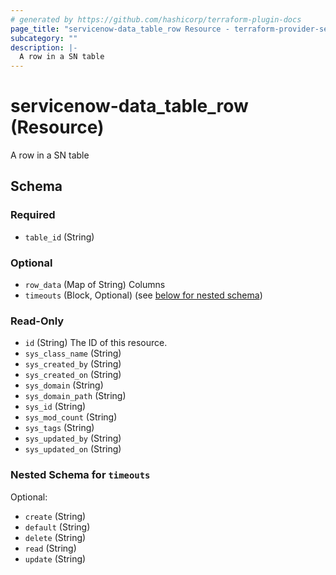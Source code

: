 ```yaml
---
# generated by https://github.com/hashicorp/terraform-plugin-docs
page_title: "servicenow-data_table_row Resource - terraform-provider-servicenow-data"
subcategory: ""
description: |-
  A row in a SN table
---
```


# servicenow-data_table_row (Resource)

A row in a SN table



<!-- schema generated by tfplugindocs -->
## Schema

### Required

- `table_id` (String)

### Optional

- `row_data` (Map of String) Columns
- `timeouts` (Block, Optional) (see [below for nested schema](#nestedblock--timeouts))

### Read-Only

- `id` (String) The ID of this resource.
- `sys_class_name` (String)
- `sys_created_by` (String)
- `sys_created_on` (String)
- `sys_domain` (String)
- `sys_domain_path` (String)
- `sys_id` (String)
- `sys_mod_count` (String)
- `sys_tags` (String)
- `sys_updated_by` (String)
- `sys_updated_on` (String)

<a id="nestedblock--timeouts"></a>
### Nested Schema for `timeouts`

Optional:

- `create` (String)
- `default` (String)
- `delete` (String)
- `read` (String)
- `update` (String)


